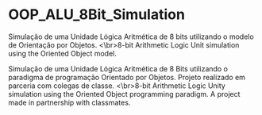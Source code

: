 # OOP_ALU_8Bit_Simulation
Simulação de uma Unidade Lógica Aritmética de 8 bits utilizando o modelo de Orientação por Objetos. 
<\br>8-bit Arithmetic Logic Unit simulation using the Oriented Object model.

Simulação de uma Unidade Lógica Aritmética de 8 Bits utilizando o paradigma de programação Orientado por Objetos. 
Projeto realizado em parceria com colegas de classe. 
<\br>8-bit Arithmetic Logic Unity simulation using the Oriented Object programming paradigm.
A project made in partnership with classmates.
